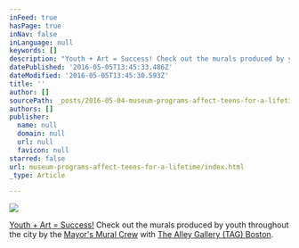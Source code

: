 ```yaml
---
inFeed: true
hasPage: true
inNav: false
inLanguage: null
keywords: []
description: "Youth + Art = Success! Check out the murals produced by youth throughout the city by the Mayor's Mural Crew with The Alley Gallery (TAG) Boston."
datePublished: '2016-05-05T13:45:33.486Z'
dateModified: '2016-05-05T13:45:30.593Z'
title: ''
author: []
sourcePath: _posts/2016-05-04-museum-programs-affect-teens-for-a-lifetime.md
authors: []
publisher:
  name: null
  domain: null
  url: null
  favicon: null
starred: false
url: museum-programs-affect-teens-for-a-lifetime/index.html
_type: Article

---
```

![](https://the-grid-user-content.s3-us-west-2.amazonaws.com/8702fccf-3fc5-498d-bb58-aa2da9e3a600.jpg)

[Youth + Art = Success!][0] Check out the murals produced by youth throughout the city by the [Mayor's Mural Crew][1] with [The Alley Gallery (TAG) Boston][2].

[0]: http://www.smithsonianmag.com/smart-news/museum-programs-affect-teens-for-a-lifetime-180958638/
[1]: https://www.facebook.com/Mayors-Mural-Crew-City-of-Boston-187054811318179/
[2]: https://bostonartwalkingtours.com/